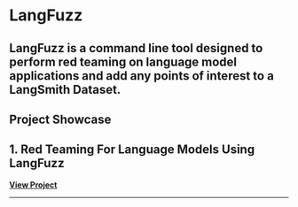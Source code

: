 # LangFuzz

LangFuzz is a command line tool designed to perform red teaming on language model applications and add any points of interest to a LangSmith Dataset.
---
## Project Showcase

## 1. Red Teaming For Language Models Using LangFuzz
[**View Project**]()


---